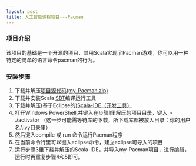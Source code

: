 ```yaml
---
layout: post
title: 人工智能课程项目---Pacman
---
```



### 项目介绍

该项目的基础是一个开源的项目，其用Scala实现了Pacman游戏，你可以用一种特定的简单的语言命令pacman的行为。


### 安装步骤

1. 下载并解压[项目源代码(my-Pacman.zip)](my-Pacman.zip)
2. 下载并安装Scala [SBT](http://www.scala-sbt.org/download.html)编译运行工具
3. 下载并解压(基于Eclipse的)[Scala-IDE（开发工具）](http://scala-ide.org/download/sdk.html)
4. 打开Windows PowerShell,并键入在步骤1里解压的项目目录，键入
		> ./activator
		（这一步可能需等待库的下载，所下载库都被放入目录：你的用户名/.ivy目录里）
5. 然后键入compile 或 run 命令运行Pacman程序
6. 在当前命令行里可以键入eclipse命令，建立eclipse可导入的项目
7. 运行步骤3里下载并解压的Scala-IDE，并导入my-Pacman项目，进行编辑，运行时再重复步骤4和5即可。
